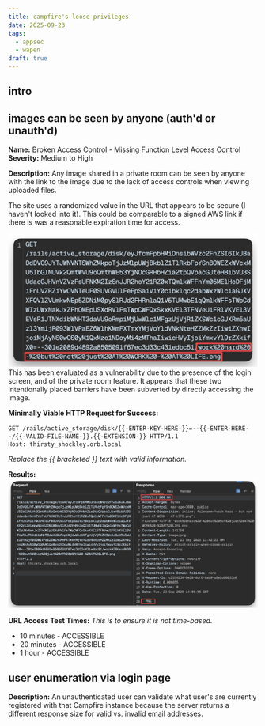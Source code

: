 ```yaml
---
title: campfire's loose privileges
date: 2025-09-23
tags:
  - appsec
  - wapen
draft: true
---
```

## intro

## images can be seen by anyone (auth'd or unauth'd)

**Name:** Broken Access Control - Missing Function Level Access Control
**Severity:** Medium to High

**Description:** Any image shared in a private room can be seen by anyone with the link to the image due to the lack of access controls when viewing uploaded files. 

The site uses a randomized value in the URL that appears to be secure (I haven't looked into it). This could be comparable to a signed AWS link if there is was a reasonable expiration time for access.

![](images/CleanShot%202025-09-23%20at%2009.52.13@2x.png)
This has been evaluated as a vulnerability due to the presence of the login screen, and of the private room feature. It appears that these two intentionally placed barriers have been subverted by directly accessing the image.

**Minimally Viable HTTP Request for Success:**
```http
GET /rails/active_storage/disk/{{-ENTER-KEY-HERE-}}=--{{-ENTER-HERE--/{{-VALID-FILE-NAME-}}.{{-EXTENSION-}} HTTP/1.1
Host: thirsty_shockley.orb.local
```
*Replace the {{ bracketed }} text with valid information.*

**Results:**
![](images/CleanShot%202025-09-23%20at%2010.09.26@2x.png)

**URL Access Test Times:**
*This is to ensure it is not time-based.*
- 10 minutes - ACCESSIBLE
- 20 minutes - ACCESSIBLE
- 1 hour - ACCESSIBLE

## user enumeration via login page

**Description:** An unauthenticated user can validate what user's are currently registered with that Campfire instance because the server returns a different response size for valid vs. invalid email addresses.


